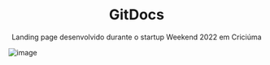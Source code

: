 <h1 align="center"> GitDocs </h1>

<p align="center">Landing page desenvolvido durante o startup Weekend 2022 em Criciúma</p>

![image](https://user-images.githubusercontent.com/32443720/169745945-ec4eae11-118b-448b-b8a7-14ef298628f1.png)
